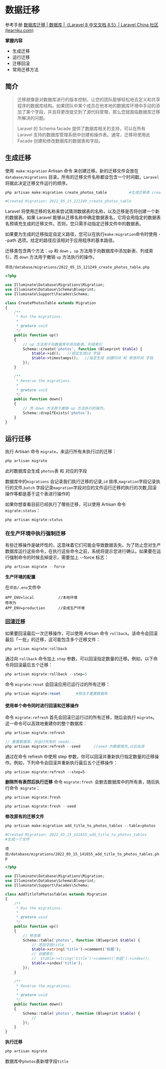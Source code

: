 # 数据迁移

参考手册  [数据库迁移 | 数据库 |《Laravel 8 中文文档 8.5》| Laravel China 社区 (learnku.com)](https://learnku.com/docs/laravel/8.5/migrations/10406) 



**掌握内容**

- 生成迁移
- 运行迁移
- 迁移回滚
- 常用迁移方法



## 简介

> 迁移就像是对数据库进行的版本控制，让您的团队能够轻松地去定义和共享程序的数据库结构。如果团队中某个成员在他本地的数据库环境中手动的添加了某个字段，并且将更改提交到了源代码管理，那么您就面临数据库迁移所解决的问题。
>
> Laravel 的 Schema facade 提供了数据库相关的支持，可以在所有 Laravel 支持的数据库管理系统中创建和操作表。通常，迁移将使用此 Facade 创建和修改数据库的数据表和字段。
>







## 生成迁移

使用` make:migration` Artisan 命令 来创建迁移。新的迁移文件会放在 `database/migrations` 目录。所有的迁移文件名称都会包含一个时间戳，`Laravel `将据此决定迁移文件运行的顺序。

```powershell
php artisan make:migration create_photos_table			#生成迁移表 create_photos_table

#Created Migration: 2022_05_15_121249_create_photos_table
```

Laravel 将使用迁移的名称来尝试猜测数据表的名称，以及迁移是否将创建一个新的数据表。如果 Laravel 能够从迁移名称中确定数据表名，它将会用指定的数据表名预填充生成的迁移文件。否则，您只需手动指定迁移文件中的数据表。

如果要为生成的迁移指定自定义路径，您可以在执行` make:migration `命令时使用 --path 选项。给定的路径应该相对于应用程序的基本路径。

 迁移类包含两个方法：`up` 和 `down` 。`up` 方法用于向数据库中添加新表、列或索引，而 `down` 方法用于撤销 `up` 方法执行的操作。 



`项目/database/migrations/2022_05_15_121249_create_photos_table.php`

```php
<?php

use Illuminate\Database\Migrations\Migration;
use Illuminate\Database\Schema\Blueprint;
use Illuminate\Support\Facades\Schema;

class CreatePhotosTable extends Migration
{
    /**
     * Run the migrations.
     *
     * @return void
     */
    public function up()
    {
        // up 方法用于向数据库中添加新表、列或索引
        Schema::create('photos', function (Blueprint $table) {
            $table->id();   //指定生成id 字段
            $table->timestamps();   //指定生成 创建时间 和 修改时间 字段
        });
    }

    /**
     * Reverse the migrations.
     *
     * @return void
     */
    public function down()
    {
        // 而 down 方法用于撤销 up 方法执行的操作。
        Schema::dropIfExists('photos');
    }
}

```



## 运行迁移

执行 Artisan 命令 `migrate`，来运行所有未执行过的迁移：

```php
php artisan migrate
```

此时数据库会生成 `photos`表 和 对应的字段

数据库中的`migrations` 会记录我们执行迁移的记录,`id` 排序,`magration`字段记录执行的文件,`batch` 字段记录`magration`字段对应的文件运行迁移的执行的次数,回滚操作等都是基于这个表进行操作的

如果你想查看目前已经执行了哪些迁移，可以使用 Artisan 命令 `migrate:status`：

```php
php artisan migrate:status
```



### 在生产环境中执行强制迁移

有些迁移操作是破坏性的，这意味着它们可能会导致数据丢失。为了防止您对生产数据库运行这些命令，在执行这些命令之前，系统将提示您进行确认。如果要在运行强制命令的时候去掉提示，需要加上 --force 标志：

```powershell
php artisan migrate --force
```

**生产环境的配置**

在`项目/.env`文件中

```
APP_ENV=local			//本地环境
修改为
APP_ENV=production		//变成生产环境
```





### [回滚迁移](https://learnku.com/docs/laravel/8.5/migrations/10406#61b4f5)

 如果要回滚最后一次迁移操作，可以使用 Artisan 命令 `rollback`。该命令会回滚最后「一批」的迁移，这可能包含多个迁移文件： 

```powershell
php artisan migrate:rollback
```

通过向 `rollback` 命令加上 `step` 参数，可以回滚指定数量的迁移。例如，以下命令将回滚最后五个迁移：

```php
php artisan migrate:rollback --step=5
```

命令 `migrate:reset` 会回滚应用已运行过的所有迁移：

```php
php artisan migrate:reset		#相当于重置数据库
```

#### 使用单个命令同时进行回滚和迁移操作

命令 `migrate:refresh` 首先会回滚已运行过的所有迁移，随后会执行 `migrate`。这一命令可以高效地重建你的整个数据库：

```php
php artisan migrate:refresh

// 重置数据库，并运行所有的 seeds...
php artisan migrate:refresh --seed		//seed 为数据填充,以后会讲
```

通过在命令 refresh 中使用 step 参数，你可以回滚并重新执行指定数量的迁移操作。例如，下列命令会回滚并重新执行最后五个迁移操作：

```
php artisan migrate:refresh --step=5
```

**删除所有表然后执行迁移**
命令 `migrate:fresh `会删去数据库中的所有表，随后执行命令` migrate`：

```php
php artisan migrate:fresh

php artisan migrate:fresh --seed
```



**修改原有的迁移文件**

```php
php artisan make:migration add_title_to_photos_tables --table=photos		#向photos 表中添加字段title,--table=photos 指定表名,不写的话,则根据to 后面的表执行

#Created Migration: 2022_05_15_141655_add_title_to_photos_tables
#生成一个文件 
```

`项目/database/migrations/2022_05_15_141655_add_title_to_photos_tables.php`

```php
<?php

use Illuminate\Database\Migrations\Migration;
use Illuminate\Database\Schema\Blueprint;
use Illuminate\Support\Facades\Schema;

class AddTitleToPhotosTables extends Migration
{
    /**
     * Run the migrations.
     *
     * @return void
     */
    public function up()
    {
        // 修改表
        Schema::table('photos', function (Blueprint $table) {
            // 添加字段title
            $table->string('title')->comment('标题');
            // 创建索引
            //  $table->string('title')->comment('标题')->index();
            $table->index('title');
        });
    }

    /**
     * Reverse the migrations.
     *
     * @return void
     */
    public function down()
    {
        Schema::table('photos', function (Blueprint $table) {
            //
        });
    }
}

```



**执行迁移**

```php
php artisan migrate
```

数据库中`photos`表新增字段`title`

